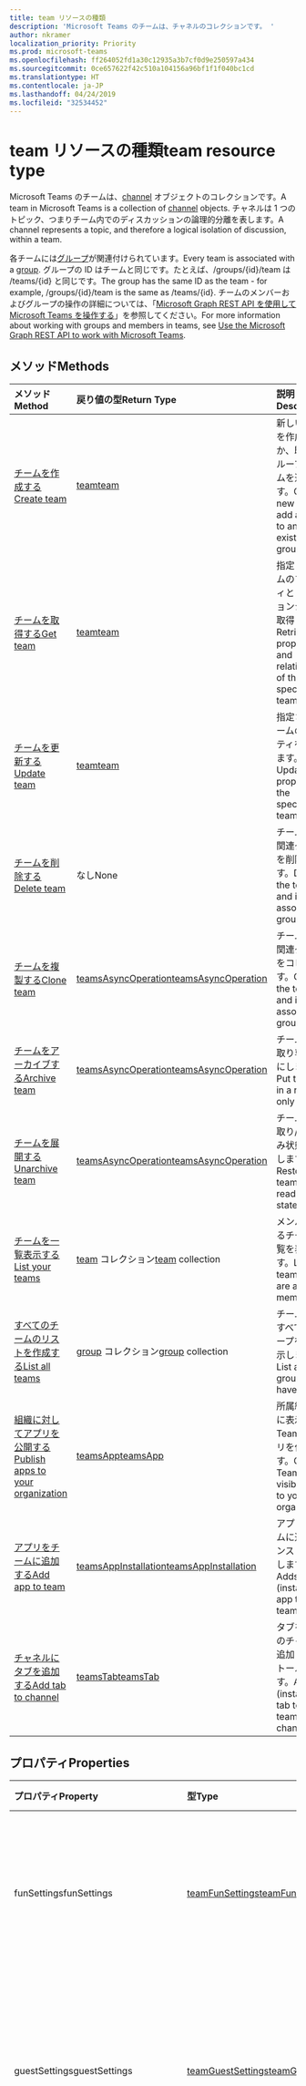 ```yaml
---
title: team リソースの種類
description: 'Microsoft Teams のチームは、チャネルのコレクションです。 '
author: nkramer
localization_priority: Priority
ms.prod: microsoft-teams
ms.openlocfilehash: ff264052fd1a30c12935a3b7cf0d9e250597a434
ms.sourcegitcommit: 0ce657622f42c510a104156a96bf1f1f040bc1cd
ms.translationtype: HT
ms.contentlocale: ja-JP
ms.lasthandoff: 04/24/2019
ms.locfileid: "32534452"
---
```

# <a name="team-resource-type"></a><span data-ttu-id="2c8da-103">team リソースの種類</span><span class="sxs-lookup"><span data-stu-id="2c8da-103">team resource type</span></span>



<span data-ttu-id="2c8da-104">Microsoft Teams のチームは、[channel](channel.md) オブジェクトのコレクションです。</span><span class="sxs-lookup"><span data-stu-id="2c8da-104">A team in Microsoft Teams is a collection of [channel](channel.md) objects.</span></span> <span data-ttu-id="2c8da-105">チャネルは 1 つのトピック、つまりチーム内でのディスカッションの論理的分離を表します。</span><span class="sxs-lookup"><span data-stu-id="2c8da-105">A channel represents a topic, and therefore a logical isolation of discussion, within a team.</span></span>

<span data-ttu-id="2c8da-106">各チームには[グループ](../resources/group.md)が関連付けられています。</span><span class="sxs-lookup"><span data-stu-id="2c8da-106">Every team is associated with a [group](../resources/group.md).</span></span>
<span data-ttu-id="2c8da-107">グループの ID はチームと同じです。たとえば、/groups/{id}/team は /teams/{id} と同じです。</span><span class="sxs-lookup"><span data-stu-id="2c8da-107">The group has the same ID as the team - for example, /groups/{id}/team is the same as /teams/{id}.</span></span>
<span data-ttu-id="2c8da-108">チームのメンバーおよびグループの操作の詳細については、「[Microsoft Graph REST API を使用して Microsoft Teams を操作する](teams-api-overview.md)」を参照してください。</span><span class="sxs-lookup"><span data-stu-id="2c8da-108">For more information about working with groups and members in teams, see [Use the Microsoft Graph REST API to work with Microsoft Teams](teams-api-overview.md).</span></span>

## <a name="methods"></a><span data-ttu-id="2c8da-109">メソッド</span><span class="sxs-lookup"><span data-stu-id="2c8da-109">Methods</span></span>

| <span data-ttu-id="2c8da-110">メソッド</span><span class="sxs-lookup"><span data-stu-id="2c8da-110">Method</span></span>       | <span data-ttu-id="2c8da-111">戻り値の型</span><span class="sxs-lookup"><span data-stu-id="2c8da-111">Return Type</span></span>  |<span data-ttu-id="2c8da-112">説明</span><span class="sxs-lookup"><span data-stu-id="2c8da-112">Description</span></span>|
|:---------------|:--------|:----------|
|[<span data-ttu-id="2c8da-113">チームを作成する</span><span class="sxs-lookup"><span data-stu-id="2c8da-113">Create team</span></span>](../api/team-put-teams.md) | [<span data-ttu-id="2c8da-114">team</span><span class="sxs-lookup"><span data-stu-id="2c8da-114">team</span></span>](team.md) | <span data-ttu-id="2c8da-115">新しいチームを作成するか、既存のグループにチームを追加します。</span><span class="sxs-lookup"><span data-stu-id="2c8da-115">Create a new team, or add a team to an existing group.</span></span>|
|[<span data-ttu-id="2c8da-116">チームを取得する</span><span class="sxs-lookup"><span data-stu-id="2c8da-116">Get team</span></span>](../api/team-get.md) | [<span data-ttu-id="2c8da-117">team</span><span class="sxs-lookup"><span data-stu-id="2c8da-117">team</span></span>](team.md) | <span data-ttu-id="2c8da-118">指定したチームのプロパティとリレーションシップを取得します。</span><span class="sxs-lookup"><span data-stu-id="2c8da-118">Retrieve the properties and relationships of the specified team.</span></span>|
|[<span data-ttu-id="2c8da-119">チームを更新する</span><span class="sxs-lookup"><span data-stu-id="2c8da-119">Update team</span></span>](../api/team-update.md) | [<span data-ttu-id="2c8da-120">team</span><span class="sxs-lookup"><span data-stu-id="2c8da-120">team</span></span>](team.md) |<span data-ttu-id="2c8da-121">指定されたチームのプロパティを更新します。</span><span class="sxs-lookup"><span data-stu-id="2c8da-121">Update the properties of the specified team.</span></span> |
|[<span data-ttu-id="2c8da-122">チームを削除する</span><span class="sxs-lookup"><span data-stu-id="2c8da-122">Delete team</span></span>](/graph/api/group-delete?view=graph-rest-1.0) | <span data-ttu-id="2c8da-123">なし</span><span class="sxs-lookup"><span data-stu-id="2c8da-123">None</span></span> |<span data-ttu-id="2c8da-124">チームとその関連グループを削除します。</span><span class="sxs-lookup"><span data-stu-id="2c8da-124">Delete the team and its associated group.</span></span> |
|[<span data-ttu-id="2c8da-125">チームを複製する</span><span class="sxs-lookup"><span data-stu-id="2c8da-125">Clone team</span></span>](../api/team-clone.md) | [<span data-ttu-id="2c8da-126">teamsAsyncOperation</span><span class="sxs-lookup"><span data-stu-id="2c8da-126">teamsAsyncOperation</span></span>](../resources/teamsasyncoperation.md) |<span data-ttu-id="2c8da-127">チームとその関連グループをコピーします。</span><span class="sxs-lookup"><span data-stu-id="2c8da-127">Copy the team and its associated group.</span></span> |
|[<span data-ttu-id="2c8da-128">チームをアーカイブする</span><span class="sxs-lookup"><span data-stu-id="2c8da-128">Archive team</span></span>](../api/team-archive.md) | [<span data-ttu-id="2c8da-129">teamsAsyncOperation</span><span class="sxs-lookup"><span data-stu-id="2c8da-129">teamsAsyncOperation</span></span>](../resources/teamsasyncoperation.md) |<span data-ttu-id="2c8da-130">チームを読み取り専用状態にします。</span><span class="sxs-lookup"><span data-stu-id="2c8da-130">Put the team in a read-only state.</span></span> |
|[<span data-ttu-id="2c8da-131">チームを展開する</span><span class="sxs-lookup"><span data-stu-id="2c8da-131">Unarchive team</span></span>](../api/team-unarchive.md) | [<span data-ttu-id="2c8da-132">teamsAsyncOperation</span><span class="sxs-lookup"><span data-stu-id="2c8da-132">teamsAsyncOperation</span></span>](../resources/teamsasyncoperation.md) |<span data-ttu-id="2c8da-133">チームを読み取り/書き込み状態に復元します。</span><span class="sxs-lookup"><span data-stu-id="2c8da-133">Restore the team to a read-write state.</span></span> |
|[<span data-ttu-id="2c8da-134">チームを一覧表示する</span><span class="sxs-lookup"><span data-stu-id="2c8da-134">List your teams</span></span>](../api/user-list-joinedteams.md) | <span data-ttu-id="2c8da-135">[team](team.md) コレクション</span><span class="sxs-lookup"><span data-stu-id="2c8da-135">[team](team.md) collection</span></span> | <span data-ttu-id="2c8da-136">メンバーであるチームの一覧を表示します。</span><span class="sxs-lookup"><span data-stu-id="2c8da-136">List the teams you are a member of.</span></span> |
|[<span data-ttu-id="2c8da-137">すべてのチームのリストを作成する</span><span class="sxs-lookup"><span data-stu-id="2c8da-137">List all teams</span></span>](/graph/teams-list-all-teams) | <span data-ttu-id="2c8da-138">[group](group.md) コレクション</span><span class="sxs-lookup"><span data-stu-id="2c8da-138">[group](group.md) collection</span></span> | <span data-ttu-id="2c8da-139">チームを持つすべてのグループを一覧表示します。</span><span class="sxs-lookup"><span data-stu-id="2c8da-139">List all groups that have teams.</span></span> |
|[<span data-ttu-id="2c8da-140">組織に対してアプリを公開する</span><span class="sxs-lookup"><span data-stu-id="2c8da-140">Publish apps to your organization</span></span>](../resources/teamsapp.md)| [<span data-ttu-id="2c8da-141">teamsApp</span><span class="sxs-lookup"><span data-stu-id="2c8da-141">teamsApp</span></span>](../resources/teamsapp.md) | <span data-ttu-id="2c8da-142">所属組織のみに表示する Teams アプリを作成します。</span><span class="sxs-lookup"><span data-stu-id="2c8da-142">Create Teams apps visible only to your organization.</span></span> |
|[<span data-ttu-id="2c8da-143">アプリをチームに追加する</span><span class="sxs-lookup"><span data-stu-id="2c8da-143">Add app to team</span></span>](../api/teamsappinstallation-add.md) | [<span data-ttu-id="2c8da-144">teamsAppInstallation</span><span class="sxs-lookup"><span data-stu-id="2c8da-144">teamsAppInstallation</span></span>](teamsappinstallation.md) | <span data-ttu-id="2c8da-145">アプリをチームに追加 (インストール) します。</span><span class="sxs-lookup"><span data-stu-id="2c8da-145">Adds (installs) an app to a team.</span></span>|
|[<span data-ttu-id="2c8da-146">チャネルにタブを追加する</span><span class="sxs-lookup"><span data-stu-id="2c8da-146">Add tab to channel</span></span>](../api/teamstab-add.md) | [<span data-ttu-id="2c8da-147">teamsTab</span><span class="sxs-lookup"><span data-stu-id="2c8da-147">teamsTab</span></span>](../resources/teamstab.md) | <span data-ttu-id="2c8da-148">タブをチームのチャネルに追加 (インストール) します。</span><span class="sxs-lookup"><span data-stu-id="2c8da-148">Adds (installs) a tab to a team's channel.</span></span>|

## <a name="properties"></a><span data-ttu-id="2c8da-149">プロパティ</span><span class="sxs-lookup"><span data-stu-id="2c8da-149">Properties</span></span>

| <span data-ttu-id="2c8da-150">プロパティ</span><span class="sxs-lookup"><span data-stu-id="2c8da-150">Property</span></span> | <span data-ttu-id="2c8da-151">型</span><span class="sxs-lookup"><span data-stu-id="2c8da-151">Type</span></span>   | <span data-ttu-id="2c8da-152">説明</span><span class="sxs-lookup"><span data-stu-id="2c8da-152">Description</span></span> |
|:---------------|:--------|:----------|
|<span data-ttu-id="2c8da-153">funSettings</span><span class="sxs-lookup"><span data-stu-id="2c8da-153">funSettings</span></span>|[<span data-ttu-id="2c8da-154">teamFunSettings</span><span class="sxs-lookup"><span data-stu-id="2c8da-154">teamFunSettings</span></span>](teamfunsettings.md) |<span data-ttu-id="2c8da-155">チームでの Giphy、ミーム、およびステッカーの使用を構成する設定。</span><span class="sxs-lookup"><span data-stu-id="2c8da-155">Settings to configure use of Giphy, memes, and stickers in the team.</span></span>|
|<span data-ttu-id="2c8da-156">guestSettings</span><span class="sxs-lookup"><span data-stu-id="2c8da-156">guestSettings</span></span>|[<span data-ttu-id="2c8da-157">teamGuestSettings</span><span class="sxs-lookup"><span data-stu-id="2c8da-157">teamGuestSettings</span></span>](teamguestsettings.md) |<span data-ttu-id="2c8da-158">ゲストがチームでチャネルを作成、更新、削除できるかどうかを構成する設定。</span><span class="sxs-lookup"><span data-stu-id="2c8da-158">Settings to configure whether guests can create, update, or delete channels in the team.</span></span>|
|<span data-ttu-id="2c8da-159">InternalId</span><span class="sxs-lookup"><span data-stu-id="2c8da-159">internalId</span></span> | <span data-ttu-id="2c8da-160">string</span><span class="sxs-lookup"><span data-stu-id="2c8da-160">string</span></span> | <span data-ttu-id="2c8da-161">監査ログまたは [Office 365 マネージメント アクティビティ API](https://docs.microsoft.com/ja-JP/office/office-365-management-api/office-365-management-activity-api-reference) など、いくつかの場所で使用されているチームの一意の ID。</span><span class="sxs-lookup"><span data-stu-id="2c8da-161">A unique ID for the team that has been used in a few places such as the audit log/[Office 365 Management Activity API](https://docs.microsoft.com/ja-JP/office/office-365-management-api/office-365-management-activity-api-reference).</span></span> |
|<span data-ttu-id="2c8da-162">isArchived</span><span class="sxs-lookup"><span data-stu-id="2c8da-162">isArchived</span></span>|<span data-ttu-id="2c8da-163">Boolean</span><span class="sxs-lookup"><span data-stu-id="2c8da-163">Boolean</span></span>|<span data-ttu-id="2c8da-164">このチームが読み取り専用モードかどうか。</span><span class="sxs-lookup"><span data-stu-id="2c8da-164">Whether this team is in read-only mode.</span></span> |
|<span data-ttu-id="2c8da-165">memberSettings</span><span class="sxs-lookup"><span data-stu-id="2c8da-165">memberSettings</span></span>|[<span data-ttu-id="2c8da-166">teamMemberSettings</span><span class="sxs-lookup"><span data-stu-id="2c8da-166">teamMemberSettings</span></span>](teammembersettings.md) |<span data-ttu-id="2c8da-167">メンバーが特定のアクション (チャネルの作成、ボットの追加など) をチーム内で実行できるかどうかを構成する設定。</span><span class="sxs-lookup"><span data-stu-id="2c8da-167">Settings to configure whether members can perform certain actions, for example, create channels and add bots, in the team.</span></span>|
|<span data-ttu-id="2c8da-168">messagingSettings</span><span class="sxs-lookup"><span data-stu-id="2c8da-168">messagingSettings</span></span>|[<span data-ttu-id="2c8da-169">teamMessagingSettings</span><span class="sxs-lookup"><span data-stu-id="2c8da-169">teamMessagingSettings</span></span>](teammessagingsettings.md) |<span data-ttu-id="2c8da-170">チームでメッセージとメンションを構成する設定。</span><span class="sxs-lookup"><span data-stu-id="2c8da-170">Settings to configure messaging and mentions in the team.</span></span>|
|<span data-ttu-id="2c8da-171">webUrl</span><span class="sxs-lookup"><span data-stu-id="2c8da-171">webUrl</span></span>|<span data-ttu-id="2c8da-172">string (読み取り専用)</span><span class="sxs-lookup"><span data-stu-id="2c8da-172">string (readonly)</span></span> | <span data-ttu-id="2c8da-173">Microsoft Teams クライアントのチームに移動するハイパーリンク。</span><span class="sxs-lookup"><span data-stu-id="2c8da-173">A hyperlink that will go to the team in the Microsoft Teams client.</span></span> <span data-ttu-id="2c8da-174">これは、Microsoft Teams クライアントでチームを右クリックし、**[Get link to team]** を選択すると作成される URL です。</span><span class="sxs-lookup"><span data-stu-id="2c8da-174">This is the URL that you get when you right-click a team in the Microsoft Teams client and select **Get link to team**.</span></span> <span data-ttu-id="2c8da-175">この URL は不透明 blob として扱われる必要があり、また解析されません。</span><span class="sxs-lookup"><span data-stu-id="2c8da-175">This URL should be treated as an opaque blob, and not parsed.</span></span> |

## <a name="relationships"></a><span data-ttu-id="2c8da-176">リレーションシップ</span><span class="sxs-lookup"><span data-stu-id="2c8da-176">Relationships</span></span>

| <span data-ttu-id="2c8da-177">リレーションシップ</span><span class="sxs-lookup"><span data-stu-id="2c8da-177">Relationship</span></span> | <span data-ttu-id="2c8da-178">型</span><span class="sxs-lookup"><span data-stu-id="2c8da-178">Type</span></span>   | <span data-ttu-id="2c8da-179">説明</span><span class="sxs-lookup"><span data-stu-id="2c8da-179">Description</span></span> |
|:---------------|:--------|:----------|
|<span data-ttu-id="2c8da-180">channels</span><span class="sxs-lookup"><span data-stu-id="2c8da-180">channels</span></span>|<span data-ttu-id="2c8da-181">[channel](channel.md) コレクション</span><span class="sxs-lookup"><span data-stu-id="2c8da-181">[channel](channel.md) collection</span></span>|<span data-ttu-id="2c8da-182">チームに関連付けられているチャネルとメッセージのコレクション。</span><span class="sxs-lookup"><span data-stu-id="2c8da-182">The collection of channels & messages associated with the team.</span></span>|
|<span data-ttu-id="2c8da-183">installedApps</span><span class="sxs-lookup"><span data-stu-id="2c8da-183">installedApps</span></span>|<span data-ttu-id="2c8da-184">[teamsAppInstallation](teamsappinstallation.md) コレクション</span><span class="sxs-lookup"><span data-stu-id="2c8da-184">[teamsAppInstallation](teamsappinstallation.md) collection</span></span>|<span data-ttu-id="2c8da-185">このチームにインストールされているアプリ。</span><span class="sxs-lookup"><span data-stu-id="2c8da-185">The apps installed in this team.</span></span>|

## <a name="json-representation"></a><span data-ttu-id="2c8da-186">JSON 表記</span><span class="sxs-lookup"><span data-stu-id="2c8da-186">JSON representation</span></span>

<span data-ttu-id="2c8da-187">リソースの JSON 表記を次に示します。</span><span class="sxs-lookup"><span data-stu-id="2c8da-187">The following is a JSON representation of the resource.</span></span>

<!-- {
  "blockType": "resource",
  "@odata.type": "microsoft.graph.team",
  "baseType": "microsoft.graph.entity"
}-->

```json
{  
  "guestSettings": {"@odata.type": "microsoft.graph.teamGuestSettings"},
  "memberSettings": {"@odata.type": "microsoft.graph.teamMemberSettings"},
  "messagingSettings": {"@odata.type": "microsoft.graph.teamMessagingSettings"},
  "funSettings": {"@odata.type": "microsoft.graph.teamFunSettings"},
  "internalId": "string",
  "isArchived": false,
  "webUrl": "string (URL)"
}

```

<!-- uuid: 8fcb5dbc-d5aa-4681-8e31-b001d5168d79
2015-10-25 14:57:30 UTC -->
<!-- {
  "type": "#page.annotation",
  "description": "team resource",
  "keywords": "",
  "section": "documentation",
  "tocPath": ""
}-->

## <a name="see-also"></a><span data-ttu-id="2c8da-188">関連項目</span><span class="sxs-lookup"><span data-stu-id="2c8da-188">See Also</span></span>
- [<span data-ttu-id="2c8da-189">チームを使用してグループを作成する</span><span class="sxs-lookup"><span data-stu-id="2c8da-189">Creating a group with a team</span></span>](/graph/teams-create-group-and-team)
- [<span data-ttu-id="2c8da-190">Teams API を使用する</span><span class="sxs-lookup"><span data-stu-id="2c8da-190">Using Teams APIs</span></span>](teams-api-overview.md)

